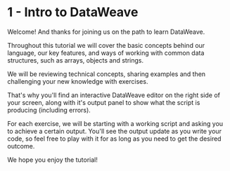 # 1 - Intro to DataWeave

Welcome! And thanks for joining us on the path to learn DataWeave.

Throughout this tutorial we will cover the basic concepts behind our language, our key features, and ways of working with common data structures, such as arrays, objects and strings.

We will be reviewing technical concepts, sharing examples and then challenging your new knowledge with exercises.

That's why you'll find an interactive DataWeave editor on the right side of your screen, along with it's output panel to show what the script is producing (including errors).

For each exercise, we will be starting with a working script and asking you to achieve a certain output. You'll see the output update as you write your code, so feel free to play with it for as long as you need to get the desired outcome.

We hope you enjoy the tutorial!
